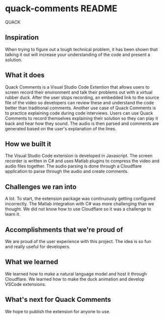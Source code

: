 # quack-comments README

QUACK



## Inspiration
When trying to figure out a tough technical problem, it has been shown that talking it out will increase your understanding of the code and present a solution.

## What it does
Quack Comments is a Visual Studio Code Extention that allows users to screen record their environment and talk their problems out with a virtual rubber duck. After the user stops recording, an embedded link to the source file of the video so developers can review these and understand the code better than traditional comments. Another use case of Quack Comments is to practice explaining code during code interviews. Users can use Quack Comments to record themselves explaining their solution so they can play it back and hear how they sound. The audio is then parsed and comments are generated based on the user's explanation of the lines.

## How we built it
The Visual Studio Code extension is developed in Javascript. The screen recorder is written in C# and uses Matlab plugins to compress the video and audio files together. The audio parsing is done through a Cloudflare application to parse through the audio and create comments.

## Challenges we ran into
A lot. To start, the extension package was continuously getting configured incorrectly. The Matlab integration with C# was more challenging than we thought. We did not know how to use Cloudflare so it was a challenge to learn it.

## Accomplishments that we're proud of
We are proud of the user experience with this project. The idea is so fun and really useful for developers.

## What we learned
We learned how to make a natural language model and host it through Cloudflare. We learned how to make the duck animation and develop VSCode extensions.

## What's next for Quack Comments
We hope to publish the extension for anyone to use.
